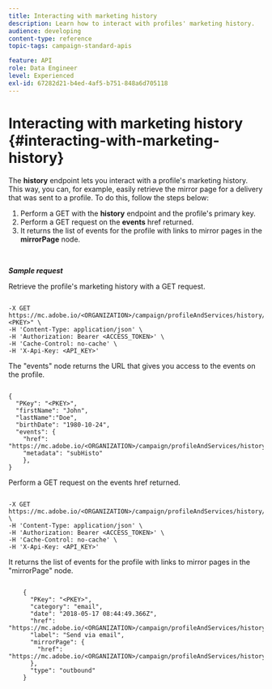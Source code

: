 ```yaml
---
title: Interacting with marketing history
description: Learn how to interact with profiles' marketing history.
audience: developing
content-type: reference
topic-tags: campaign-standard-apis

feature: API
role: Data Engineer
level: Experienced
exl-id: 67282d21-b4ed-4af5-b751-848a6d705118
---
```

# Interacting with marketing history {#interacting-with-marketing-history}

The **history** endpoint lets you interact with a profile's marketing history.
This way, you can, for example, easily retrieve the mirror page for a delivery that was sent to a profile. To do this, follow the steps below:

1. Perform a GET  with the **history** endpoint and the profile's primary key.
1. Perform a GET request on the **events** href returned.
1. It returns the list of events for the profile with links to mirror pages in the **mirrorPage** node.

<br/>

***Sample request***

Retrieve the profile's marketing history with a GET request.

```

-X GET https://mc.adobe.io/<ORGANIZATION>/campaign/profileAndServices/history/"<PKEY>" \
-H 'Content-Type: application/json' \
-H 'Authorization: Bearer <ACCESS_TOKEN>' \
-H 'Cache-Control: no-cache' \
-H 'X-Api-Key: <API_KEY>'

```

The "events" node returns the URL that gives you access to the events on the profile.

```

{
  "PKey": "<PKEY>",
  "firstName": "John",
  "lastName":"Doe",
  "birthDate": "1980-10-24",
  "events": {
    "href": "https://mc.adobe.io/<ORGANIZATION>/campaign/profileAndServices/history/<PKEY>/events/",
    "metadata": "subHisto"
    },
}

```

Perform a GET request on the events href returned.

```

-X GET https://mc.adobe.io/<ORGANIZATION>/campaign/profileAndServices/history/<PKEY>/events \
-H 'Content-Type: application/json' \
-H 'Authorization: Bearer <ACCESS_TOKEN>' \
-H 'Cache-Control: no-cache' \
-H 'X-Api-Key: <API_KEY>'

```

It returns the list of events for the profile with links to mirror pages in the "mirrorPage" node.

```

    {
      "PKey": "<PKEY>",
      "category": "email",
      "date": "2018-05-17 08:44:49.366Z",
      "href": "https://mc.adobe.io/<ORGANIZATION>/campaign/profileAndServices/history/<PKEY>/events/<PKEY>",
      "label": "Send via email",
      "mirrorPage": {
        "href": "https://mc.adobe.io/<ORGANIZATION>/campaign/profileAndServices/history/<PKEY>/events/<PKEY>/mirrorPage/"
      },
      "type": "outbound"
    }

```
